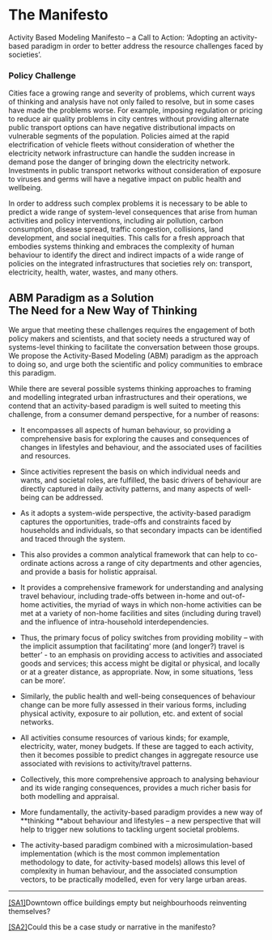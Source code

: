 # The Manifesto

Activity Based Modeling Manifesto – a Call to Action: ‘Adopting an activity-based paradigm in order to better address the resource challenges faced by societies’.

### Policy Challenge

Cities face a growing range and severity of problems, which current ways of thinking and analysis have not only failed to resolve, but in some cases have made the problems worse. For example, imposing regulation or pricing to reduce air quality problems in city centres without providing alternate public transport options can have negative distributional impacts on vulnerable segments of the population. Policies aimed at the rapid electrification of vehicle fleets without consideration of whether the electricity network infrastructure can handle the sudden increase in demand pose the danger of bringing down the electricity network. Investments in public transport networks without consideration of exposure to viruses and germs will have a negative impact on public health and wellbeing.

In order to address such complex problems it is necessary to be able to predict a wide range of system-level consequences that arise from human activities and policy interventions, including air pollution, carbon consumption, disease spread, traffic congestion, collisions, land development, and social inequities. This calls for a fresh approach that embodies systems thinking and embraces the complexity of human behaviour to identify the direct and indirect impacts of a wide range of policies on the integrated infrastructures that societies rely on: transport, electricity, health, water, wastes, and many others.

## ABM Paradigm as a Solution <br/> The Need for a New Way of Thinking

We argue that meeting these challenges requires the engagement of both policy makers and scientists, and that society needs a structured way of systems-level thinking to facilitate the conversation between those groups. We propose the Activity-Based Modeling (ABM) paradigm as the approach to doing so, and urge both the scientific and policy communities to embrace this paradigm.

While there are several possible systems thinking approaches to framing and modelling integrated urban infrastructures and their operations, we contend that an activity-based paradigm is well suited to meeting this challenge, from a consumer demand perspective, for a number of reasons:

- It encompasses all aspects of human behaviour, so providing a comprehensive basis for exploring the causes and consequences of changes in lifestyles and behaviour, and the associated uses of facilities and resources.

- Since activities represent the basis on which individual needs and wants, and societal roles, are fulfilled, the basic drivers of behaviour are directly captured in daily activity patterns, and many aspects of well-being can be addressed.

- As it adopts a system-wide perspective, the activity-based paradigm captures the opportunities, trade-offs and constraints faced by households and individuals, so that secondary impacts can be identified and traced through the system.

- This also provides a common analytical framework that can help to co-ordinate actions across a range of city departments and other agencies, and provide a basis for holistic appraisal.

- It provides a comprehensive framework for understanding and analysing travel behaviour, including trade-offs between in-home and out-of-home activities, the myriad of ways in which non-home activities can be met at a variety of non-home facilities and sites (including during travel) and the influence of intra-household interdependencies.

- Thus, the primary focus of policy switches from providing mobility – with the implicit assumption that facilitating‘ more (and longer?) travel is better’ - to an emphasis on providing access to activities and associated goods and services; this access might be digital or physical, and locally or at a greater distance, as appropriate. Now, in some situations, ‘less can be more’.

- Similarly, the public health and well-being consequences of behaviour change can be more fully assessed in their various forms, including physical activity, exposure to air pollution, etc. and extent of social networks.

- All activities consume resources of various kinds; for example, electricity, water, money budgets. If these are tagged to each activity, then it becomes possible to predict changes in aggregate resource use associated with revisions to activity/travel patterns.

- Collectively, this more comprehensive approach to analysing behaviour and its wide ranging consequences, provides a much richer basis for both modelling and appraisal.

- More fundamentally, the activity-based paradigm provides a new way of **thinking **about behaviour and lifestyles – a new perspective that will help to trigger new solutions to tackling urgent societal problems.

- The activity-based paradigm combined with a microsimulation-based implementation (which is the most common implementation methodology to date, for activity-based models) allows this level of complexity in human behaviour, and the associated consumption vectors, to be practically modelled, even for very large urban areas.

---

[[SA1]](https://imperiallondon-my.sharepoint.com/personal/asivakum_ic_ac_uk/Documents/Documents/InternationalCollabs/TUM/Activity-based%20paradigm%20PART%20ONE%20v6.docx#_msoanchor_1)Downtown office buildings empty but neighbourhoods reinventing themselves?

[[SA2]](https://imperiallondon-my.sharepoint.com/personal/asivakum_ic_ac_uk/Documents/Documents/InternationalCollabs/TUM/Activity-based%20paradigm%20PART%20ONE%20v6.docx#_msoanchor_2)Could this be a case study or narrative in the manifesto?
